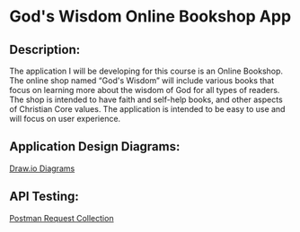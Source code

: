 # God's Wisdom Online Bookshop App

## Description:

The application I will be developing for this course is an Online Bookshop. The online shop named “God's Wisdom” will include various books that focus on learning more about the wisdom of God for all types of readers. The shop is intended to have faith and self-help books, and other aspects of Christian Core values. The application is intended to be easy to use and will focus on user experience. 

## Application Design Diagrams:

[Draw.io Diagrams](https://drive.google.com/file/d/1tEShgaJixBi62OAzZYGeCBt9Ow1ZKsFu/view?usp=sharing)

## API Testing:

[Postman Request Collection](https://www.postman.com/telecoms-candidate-95543226/workspace/cst-391-js-web-app-dev/collection/32474471-91631e8c-7892-47b7-9470-aa68daaefb62?action=share&creator=32474471)

##